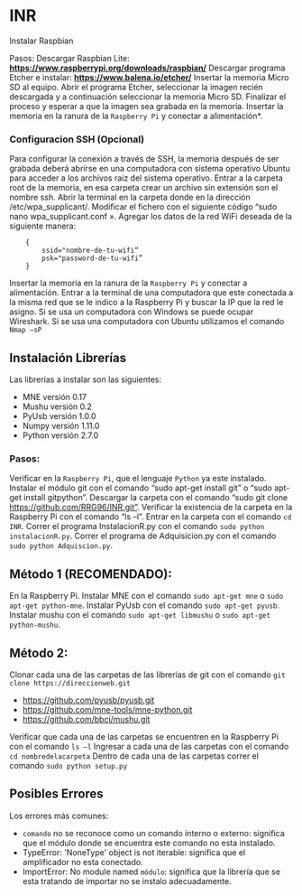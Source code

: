 # INR
Instalar Raspbian

Pasos:
Descargar Raspbian Lite: **https://www.raspberrypi.org/downloads/raspbian/**
Descargar programa Etcher e  instalar: **https://www.balena.io/etcher/**
Insertar la memoria Micro SD al equipo.
Abrir el programa Etcher, seleccionar la imagen recién descargada y a continuación seleccionar la memoria Micro SD.
Finalizar el proceso y esperar a que la imagen sea grabada en la memoria.
Insertar la memoria en la ranura de la `Raspberry Pi` y conectar a alimentación*.

### Configuracion SSH (Opcional)

Para configurar la conexión a través de SSH, la memoria después de ser grabada deberá abrirse en una computadora con sistema operativo Ubuntu para acceder a los archivos raíz del sistema operativo.
Entrar a la carpeta root de la memoria, en esa carpeta crear un archivo sin extensión son el nombre ssh.
Abrir la terminal en la carpeta donde en la dirección /etc/wpa_supplicant/.
Modificar el fichero con el siguiente código “sudo nano wpa_supplicant.conf ».
Agregar los datos de la red WiFi deseada de la siguiente manera:
```	network=
	{
		ssid="nombre-de-tu-wifi“
		psk="password-de-tu-wifi”
	}
```
Insertar la memoria en la ranura de la `Raspberry Pi` y conectar a alimentación.
Entrar a la terminal de una computadora que este conectada a la misma red que se le indico a la Raspberry Pi y buscar la IP que la red le asigno.
Si se usa un computadora con Windows se puede ocupar Wireshark.
Si se usa una computadora con Ubuntu  utilizamos el comando `Nmap –sP`

## Instalación Librerías

Las librerías a instalar son las siguientes:
 - MNE versión 0.17
 - Mushu versión 0.2
 - PyUsb versión 1.0.0
 - Numpy versión 1.11.0
 - Python versión 2.7.0

### Pasos:
Verificar en la `Raspberry Pi`, que el lenguaje `Python` ya este instalado.
Instalar el módulo git con el comando “sudo apt-get install git” o “sudo apt-get install gitpython”.
Descargar la carpeta con el comando “sudo git clone https://github.com/RRG96/INR.git”.
Verificar la existencia de la carpeta en la Raspberry Pi con el comando “ls –l”.
Entrar en la carpeta con el comando `cd INR`.
Correr el programa InstalacionR.py con el comando `sudo python instalacionR.py`.
Correr el programa de Adquisicion.py con el comando `sudo python Adquiscion.py`.

## Método 1 (RECOMENDADO):
En la Raspberry Pi.
Instalar MNE con el comando `sudo apt-get mne` o `sudo apt-get python-mne`.
Instalar PyUsb con el comando `sudo apt-get pyusb`.
Instalar mushu con el comando `sudo apt-get libmushu` o `sudo apt-get python-mushu`.

## Método 2:
Clonar cada una de las carpetas de las librerías de git con el comando `git clone https://direccionweb.git`
- https://github.com/pyusb/pyusb.git
- https://github.com/mne-tools/mne-python.git
- https://github.com/bbci/mushu.git

Verificar que cada una de las carpetas se encuentren en la Raspberry Pi con el comando `ls –l`
Ingresar a cada una de las carpetas con el comando `cd nombredelacarpeta`
Dentro de cada una de las carpetas correr el comando `sudo python setup.py` 

## Posibles Errores

Los errores más comunes:
- `comando` no se reconoce como un comando interno o externo: significa que el módulo donde se encuentra este comando no esta instalado.
- TypeError: 'NoneType' object is not iterable: significa que el amplificador no esta conectado.
- ImportError: No module named `módulo`: significa que la librería que se esta tratando de importar no se instalo adecuadamente.
